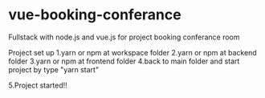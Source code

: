 # vue-booking-conferance
Fullstack with node.js and vue.js for project booking conferance room

Project set up
1.yarn or npm at workspace folder
2.yarn or npm at backend folder
3.yarn or npm at frontend folder
4.back to main folder and start project by type "yarn start"

5.Project started!!
